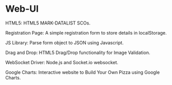 Web-UI
======

HTML5: HTML5 MARK-DATALIST SCOs.

Registration Page: A simple registration form to store details in localStorage.

JS Library: Parse form object to JSON using Javascript.

Drag and Drop: HTML5 Drag/Drop functionality for Image Validation.

WebSocket Driver: Node.js and Socket.io websocket.

Google Charts: Interactive website to Build Your Own Pizza using Google Charts.
